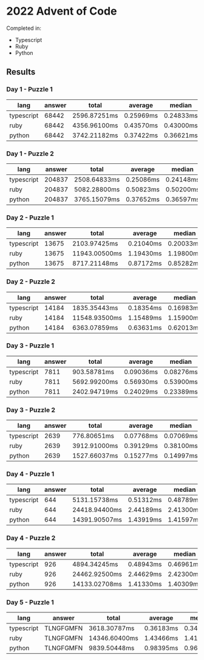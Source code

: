 # 2022 Advent of Code

Completed in:

- Typescript
- Ruby
- Python

## Results

### Day 1 - Puzzle 1

| lang       | answer | total        | average   | median    | p95       | p99       |
| ---------- | ------ | ------------ | --------- | --------- | --------- | --------- |
| typescript | 68442  | 2596.87251ms | 0.25969ms | 0.24833ms | 0.32276ms | 0.43224ms |
| ruby       | 68442  | 4356.96100ms | 0.43570ms | 0.43000ms | 0.53300ms | 0.63200ms |
| python     | 68442  | 3742.21182ms | 0.37422ms | 0.36621ms | 0.42486ms | 0.50998ms |

### Day 1 - Puzzle 2

| lang       | answer | total        | average   | median    | p95       | p99       |
| ---------- | ------ | ------------ | --------- | --------- | --------- | --------- |
| typescript | 204837 | 2508.64833ms | 0.25086ms | 0.24148ms | 0.31621ms | 0.41085ms |
| ruby       | 204837 | 5082.28800ms | 0.50823ms | 0.50200ms | 0.60400ms | 0.68500ms |
| python     | 204837 | 3765.15079ms | 0.37652ms | 0.36597ms | 0.42701ms | 0.52619ms |

### Day 2 - Puzzle 1

| lang       | answer | total         | average   | median    | p95       | p99       |
| ---------- | ------ | ------------- | --------- | --------- | --------- | --------- |
| typescript | 13675  | 2103.97425ms  | 0.21040ms | 0.20033ms | 0.26925ms | 0.37068ms |
| ruby       | 13675  | 11943.00500ms | 1.19430ms | 1.19800ms | 1.30800ms | 1.42900ms |
| python     | 13675  | 8717.21148ms  | 0.87172ms | 0.85282ms | 0.97084ms | 1.14918ms |

### Day 2 - Puzzle 2

| lang       | answer | total         | average   | median    | p95       | p99       |
| ---------- | ------ | ------------- | --------- | --------- | --------- | --------- |
| typescript | 14184  | 1835.35443ms  | 0.18354ms | 0.16983ms | 0.24023ms | 0.36393ms |
| ruby       | 14184  | 11548.93500ms | 1.15489ms | 1.15900ms | 1.28300ms | 1.47800ms |
| python     | 14184  | 6363.07859ms  | 0.63631ms | 0.62013ms | 0.69880ms | 0.83208ms |

### Day 3 - Puzzle 1

| lang       | answer | total        | average   | median    | p95       | p99       |
| ---------- | ------ | ------------ | --------- | --------- | --------- | --------- |
| typescript | 7811   | 903.58781ms  | 0.09036ms | 0.08276ms | 0.12375ms | 0.22522ms |
| ruby       | 7811   | 5692.99200ms | 0.56930ms | 0.53900ms | 0.69400ms | 0.82600ms |
| python     | 7811   | 2402.94719ms | 0.24029ms | 0.23389ms | 0.27871ms | 0.32711ms |

### Day 3 - Puzzle 2

| lang       | answer | total        | average   | median    | p95       | p99       |
| ---------- | ------ | ------------ | --------- | --------- | --------- | --------- |
| typescript | 2639   | 776.80651ms  | 0.07768ms | 0.07069ms | 0.10046ms | 0.22059ms |
| ruby       | 2639   | 3912.91000ms | 0.39129ms | 0.38100ms | 0.49100ms | 0.55500ms |
| python     | 2639   | 1527.66037ms | 0.15277ms | 0.14997ms | 0.16618ms | 0.21696ms |

### Day 4 - Puzzle 1

| lang       | answer | total         | average   | median    | p95       | p99       |
| ---------- | ------ | ------------- | --------- | --------- | --------- | --------- |
| typescript | 644    | 5131.15738ms  | 0.51312ms | 0.48789ms | 0.66195ms | 0.79280ms |
| ruby       | 644    | 24418.94400ms | 2.44189ms | 2.41300ms | 2.65700ms | 3.12100ms |
| python     | 644    | 14391.90507ms | 1.43919ms | 1.41597ms | 1.56307ms | 1.77598ms |

### Day 4 - Puzzle 2

| lang       | answer | total         | average   | median    | p95       | p99       |
| ---------- | ------ | ------------- | --------- | --------- | --------- | --------- |
| typescript | 926    | 4894.34245ms  | 0.48943ms | 0.46961ms | 0.62458ms | 0.73057ms |
| ruby       | 926    | 24462.92500ms | 2.44629ms | 2.42300ms | 2.66800ms | 3.07800ms |
| python     | 926    | 14133.02708ms | 1.41330ms | 1.40309ms | 1.48797ms | 1.74785ms |

### Day 5 - Puzzle 1

| lang       | answer    | total         | average   | median    | p95       | p99       |
| ---------- | --------- | ------------- | --------- | --------- | --------- | --------- |
| typescript | TLNGFGMFN | 3618.30787ms  | 0.36183ms | 0.34529ms | 0.47073ms | 0.56531ms |
| ruby       | TLNGFGMFN | 14346.60400ms | 1.43466ms | 1.41500ms | 1.67800ms | 1.87900ms |
| python     | TLNGFGMFN | 9839.50448ms  | 0.98395ms | 0.96226ms | 1.06692ms | 1.21999ms |
